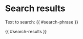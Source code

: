 <!-- ======================================================================
--- Search engine
title:          Search results
keywords:       search, results
description:    The listed items of the search results.
--- Menu system
order:          
text:           
hidden:         true
umbel:          false
--- Page properties
id:             
document:       
layout:         
---$-left:         
searchable:     false
======================================================================= -->

# Search results

<div class="search-phrase">Text to search: {{ #search-phrase }}</div>

{{ #search-results }}
